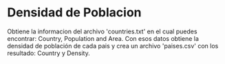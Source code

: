 # Densidad de Poblacion

Obtiene la informacion del archivo 'countries.txt' en el cual puedes encontrar: Country, Population and Area. Con esos datos obtiene la densidad de población de cada pais y crea un archivo 'paises.csv' con los resultado: Country y Density.
